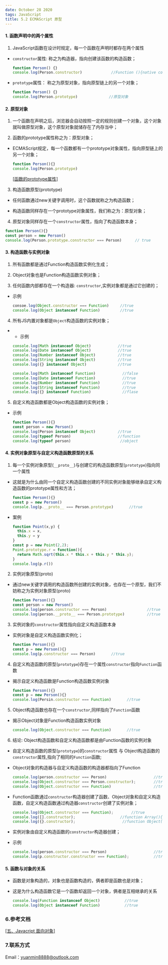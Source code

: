 ```yaml
---
date: October 28 2020
tags: JavaScript
title: 5.2 ECMAScript 原型
---
```

#### 1. 函数声明中的两个属性

1. JavaScript函数在设计时规定，每一个函数在声明时都存在两个属性

- `constructor`属性: 称之为构造器，指向创建该函数的构造函数；

  ```js
  function Person() {}
  console.log(Person.constructor)             //Function (){native code}
  ```

- `prototype`属性： 称之为原型对象，指向原型链上的另一个对象；

  ```js
  function Person() {}
  console.log(Person.prototype)              //原型对象
  ```

#### 2. 原型对象

1. 一个函数在声明之后，浏览器会自动按照一定的规则创建一个对象，这个对象就叫做原型对象，这个原型对象就储存在了内存当中；

2. 函数的prototype属性称之为：原型对象；

- ECMAScript规定，每一个函数都有一个prototype对象属性，指向原型链上的另一个对象；

  ```js
  function Person(){}
  console.log(Person.prototype)   
  ```

  [[函数的prototype属性]]()

3. 构造函数原型(prototype)

- 任何函数通过new关键字调用时，这个函数就称之为构造函数；

- 构造函数同样存在一个prototype对象属性，我们称之为：原型对象；

4. 原型对象同样存在一个`constructor`属性，指向了构造函数本身；

  ```js
  function Person(){}
  const person = new Person()
  console.log(Person.prototype.constructor === Person)      // true
  ```

#### 3. 构造函数与实例对象

1. 所有函数都是通过Function构造函数实例化生成；

2. Object对象也是Function构造函数实例对象；

3. 任何函数内部都存在一个构造器: `constructor`,实例对象都是通过它创建的；

- 示例

  ```js
  consoe.log(Object.constructor === Function)     //true
  console.log(Object instanceof Function)         //true
  ```

4. 所有JS内置对象都是`Object`构造函数的实例对象；

- - 示例

  ```js
  console.log(Math instanceof Object)            //true
  console.log(Date instanceof Object)            //true
  console.log(Number instanceof Object)          //true
  console.log(String instanceof Object)          //true
  console.log({} instanceof Object)              //true

  console.log(Math instanceof Function)            //false
  console.log(Date instanceof Function)            //true
  console.log(Number instanceof Function)          //true
  console.log(String instanceof Function)          //true
  console.log({} instanceof Function)              //flase
  ```

5. 自定义构造函数都是Object构造函数的实例对象；

- 示例

  ```js
  function Person(){}
  const person = new Person()
  console.log(Person instanceof Object)          //true
  console.log(typeof Person)                     //function
  console.log(typeof person)                      //object
  ```

#### 4. 实例对象原型与自定义构造函数原型的关系

1. 每一个实例对象原型(`__proto__`)与创建它的构造函数原型(`prototype`)指向同一个属性

- 这就是为什么由同一个自定义构造函数创建的不同实例对象能够继承自定义构造函数的prototype属性和方法；

  ```js
  function Person(){}
  const p = new Person()
  console.log(p.__proto__ === Person.prototype)       //true
  ```

- 案例
  ```js
  function Point(x,y) {
    this.x = x,
    this.y = y
  }
  const p = new Point(2,2);
  Point.prototype.r = function(){
    return Math.sqrt(this.x * this.x + this.y * this.y);
  }
  console.log(p.r()) 
  ```

2. 实例对象原型(proto)

- 通过new关键字调用的构造函数所创建的实例对象，也存在一个原型，我们不妨称之为实例对象原型(proto)

  ```js
  function Person(){}
  const person = new Person()
  console.log(person.constructor === Person)                  //true
  console.log(person.__proto__ === Person.prototype)          //true
  ```

3. 实例对象的`constructor`属性指向自定义构造函数本身

- 实例对象是自定义构造函数实例化；

  ```js
  function Person(){}
  const p = new Person(){}
  console.log(p.constructor === Person)       //true
  ```

4. 自定义构造函数的原型(`prototype`)存在一个属性`constructor`指向`Function`函数

- 揭示自定义构造函数是Function构造函数实例对象

  ```js
  function Person(){}
  const p = new Person(){}
  console.log(Persin.constructor === Function)       //true
  ```

5. Object构造函数也存在一个`constructor`,同样指向了`Function`函数

- 揭示Object对象是Function构造函数实例对象

  ```js
  console.log(Object.constructor === Function)       //true
  ```

6. 结论: Object构造函数和自定义构造函数都是由Function函数的实例对象

- 自定义构造函数的原型(`prototype`)的`constructor`属性 与 Object构造函数的`constructor`属性,指向了相同的`Function`函数;

- Object对象的构造器与自定义构造函数的构造器都指向了Function

  ```js
  console.log(person.constructor === Person)                     //true
  console.log(Object.constructor === Person.constructor);        //true
  console.log(Object.constructor === Function)                   //true
  ```

- Function函数通过`constructor`构造器创建了函数、Object对象和自定义构造函数，自定义构造函数通过构造器`constructor`创建了实例对象；

  ```js
  console.log(Object.constructor === Function);        //true
  console.log([].constructor);                    //function Array(){} 
  console.log({}.constructor);                     //function Object(){}
  ```
- 实例对象由自定义构造函数的`constructor`构造器创建；

- 示例

  ```js
  console.log(person.constructor === Person)                     //true
  console.log(p.constructor.constructor === Function);           //true
  ```

#### 5. 函数与对象的关系

- 函数是对象构造的，对象也是函数构造的，俩者即是函数也是对象；

- 这是为什么构造函数它是一个函数却返回一个对象，俩者是互相继承的关系

  ```js
  console.log(Function instanceof Object)           //true
  console.log(Object instanceof Function)           //true
  ```

### 6.参考文档

[[五、Javacript 面向对象]](https://web-dolphin.github.io/2020/10/28/JavaScript/Tutorial/%E4%BA%94%E3%80%81Javacript%20%E9%9D%A2%E5%90%91%E5%AF%B9%E8%B1%A1/)

### 7.联系方式

Email：yuanmin8888@outlook.com

